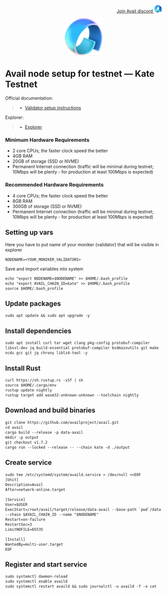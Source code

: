 <p style="font-size:14px" align="right">
<a href="https://discord.gg/d27tSnnNSu" target="_blank">Join Avail discord <img src="https://github.com/Vitek7373/testnet_manual/blob/main/Avail/availlogo.png" width="25"/></a>
</p>



<p align="center">
  <img height="120" height="auto" src="https://github.com/Vitek7373/testnet_manual/blob/main/Avail/availlogo.png">
</p>

# Avail node setup for testnet — Kate Testnet

Official documentation:
>- [Validator setup instructions](https://docs.availproject.org/build/quickstart/)

Explorer:
>-  [Explorer](https://telemetry.avail.tools/)



### Minimum Hardware Requirements
 - 2 core CPUs; the faster clock speed the better
 - 4GB RAM
 - 20GB of storage (SSD or NVME)
 - Permanent Internet connection (traffic will be minimal during testnet; 10Mbps will be plenty - for production at least 100Mbps is expected)

### Recommended Hardware Requirements 
 - 4 core CPUs; the faster clock speed the better
 - 8GB RAM
 - 300GB of storage (SSD or NVME)
 - Permanent Internet connection (traffic will be minimal during testnet; 10Mbps will be plenty - for production at least 100Mbps is expected)


## Setting up vars
Here you have to put name of your moniker (validator) that will be visible in explorer
```
NODENAME=<YOUR_MONIKER_VALIDATORS>
```
Save and import variables into system
```
echo "export NODENAME=$NODENAME" >> $HOME/.bash_profile
echo "export AVAIL_CHAIN_ID=kate" >> $HOME/.bash_profile
source $HOME/.bash_profile
```

## Update packages
```
sudo apt update && sudo apt upgrade -y
```

## Install dependencies
```
sudo apt install curl tar wget clang pkg-config protobuf-compiler libssl-dev jq build-essential protobuf-compiler bsdmainutils git make ncdu gcc git jq chrony liblz4-tool -y
```
## Install Rust
```
curl https://sh.rustup.rs -sSf | sh
source $HOME/.cargo/env
rustup update nightly
rustup target add wasm32-unknown-unknown --toolchain nightly
```

## Download and build binaries
```
git clone https://github.com/availproject/avail.git
cd avail
cargo build --release -p data-avail
mkdir -p output
git checkout v1.7.2
cargo run --locked --release -- --chain kate -d ./output
```
## Create service
```
sudo tee /etc/systemd/system/availd.service > /dev/null <<EOF
[Unit]
Description=Avail
After=network-online.target

[Service]
User=$USER
ExecStart=/root/avail/target/release/data-avail --base-path `pwd`/data --chain $AVAIL_CHAIN_ID --name "$NODENAME"
Restart=on-failure
RestartSec=3
LimitNOFILE=65535

[Install]
WantedBy=multi-user.target
EOF
```

## Register and start service
```
sudo systemctl daemon-reload
sudo systemctl enable availd
sudo systemctl restart availd && sudo journalctl -u availd -f -o cat
```
